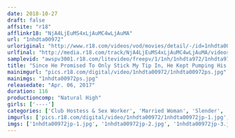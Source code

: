 ```yaml
---
date: 2018-10-27
draft: false
affsite: "r18"
afflinkr18: "NjA4LjEuMS4xLjAuMC4wLjAuMA"
url: "1nhdta00972"
urloriginal: "http://www.r18.com/videos/vod/movies/detail/-/id=1nhdta00972"
urlfinal: "http://media.r18.com/track/NjA4LjEuMS4xLjAuMC4wLjAuMA/videos/vod/movies/detail/-/id=1nhdta00972"
samplevid: "awspv3001.r18.com/litevideo/freepv/1/1nh/1nhdta972/1nhdta972_dmb_w.mp4"
title: "Since He Promised To Only Stick My Tip In, He Kept Pumping His Tip Against Her Pussy, So Finally She Couldn't Resist Any Longer And Asked Him, 'Can You Stick It In To The Hilt?' And So He Obliged By Sticking It In All The Way"
mainimgurl: "pics.r18.com/digital/video/1nhdta00972/1nhdta00972ps.jpg"
mainimgs: "1nhdta00972ps.jpg"
releasedate: "Apr. 06, 2017"
duration: 116
productioncomp: "Natural High"
girls: ['----']
categories: ['Club Hostess & Sex Worker', 'Married Woman', 'Slender', 'Variety', 'Hi-Def']
imgurls: ['pics.r18.com/digital/video/1nhdta00972/1nhdta00972jp-1.jpg', 'pics.r18.com/digital/video/1nhdta00972/1nhdta00972jp-2.jpg', 'pics.r18.com/digital/video/1nhdta00972/1nhdta00972jp-3.jpg', 'pics.r18.com/digital/video/1nhdta00972/1nhdta00972jp-4.jpg', 'pics.r18.com/digital/video/1nhdta00972/1nhdta00972jp-5.jpg', 'pics.r18.com/digital/video/1nhdta00972/1nhdta00972jp-6.jpg', 'pics.r18.com/digital/video/1nhdta00972/1nhdta00972jp-7.jpg', 'pics.r18.com/digital/video/1nhdta00972/1nhdta00972jp-8.jpg', 'pics.r18.com/digital/video/1nhdta00972/1nhdta00972jp-9.jpg', 'pics.r18.com/digital/video/1nhdta00972/1nhdta00972jp-10.jpg', 'pics.r18.com/digital/video/1nhdta00972/1nhdta00972jp-11.jpg', 'pics.r18.com/digital/video/1nhdta00972/1nhdta00972jp-12.jpg', 'pics.r18.com/digital/video/1nhdta00972/1nhdta00972jp-13.jpg', 'pics.r18.com/digital/video/1nhdta00972/1nhdta00972jp-14.jpg', 'pics.r18.com/digital/video/1nhdta00972/1nhdta00972jp-15.jpg', 'pics.r18.com/digital/video/1nhdta00972/1nhdta00972jp-16.jpg', 'pics.r18.com/digital/video/1nhdta00972/1nhdta00972jp-17.jpg', 'pics.r18.com/digital/video/1nhdta00972/1nhdta00972jp-18.jpg', 'pics.r18.com/digital/video/1nhdta00972/1nhdta00972jp-19.jpg', 'pics.r18.com/digital/video/1nhdta00972/1nhdta00972jp-20.jpg']
imgs: ['1nhdta00972jp-1.jpg', '1nhdta00972jp-2.jpg', '1nhdta00972jp-3.jpg', '1nhdta00972jp-4.jpg', '1nhdta00972jp-5.jpg', '1nhdta00972jp-6.jpg', '1nhdta00972jp-7.jpg', '1nhdta00972jp-8.jpg', '1nhdta00972jp-9.jpg', '1nhdta00972jp-10.jpg', '1nhdta00972jp-11.jpg', '1nhdta00972jp-12.jpg', '1nhdta00972jp-13.jpg', '1nhdta00972jp-14.jpg', '1nhdta00972jp-15.jpg', '1nhdta00972jp-16.jpg', '1nhdta00972jp-17.jpg', '1nhdta00972jp-18.jpg', '1nhdta00972jp-19.jpg', '1nhdta00972jp-20.jpg']
---
```

